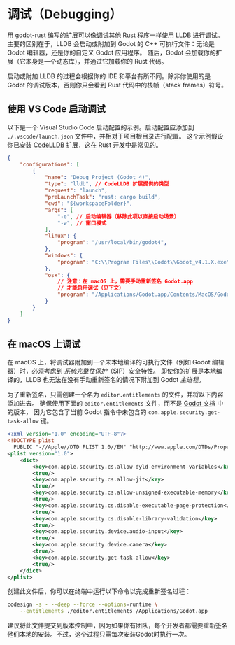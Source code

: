 <!--
  ~ Copyright (c) godot-rust; Bromeon and contributors.
  ~ This Source Code Form is subject to the terms of the Mozilla Public
  ~ License, v. 2.0. If a copy of the MPL was not distributed with this
  ~ file, You can obtain one at https://mozilla.org/MPL/2.0/.
-->

# 调试（Debugging）


用 godot-rust 编写的扩展可以像调试其他 Rust 程序一样使用 LLDB 进行调试。
主要的区别在于，LLDB 会启动或附加到 Godot 的 C++ 可执行文件：无论是 Godot 编辑器，还是你的自定义 Godot 应用程序。
随后，Godot 会加载你的扩展（它本身是一个动态库），并通过它加载你的 Rust 代码。

启动或附加 LLDB 的过程会根据你的 IDE 和平台有所不同。除非你使用的是 Godot 的调试版本，否则你只会看到 Rust 代码中的栈帧（stack frames）符号。


## 使用 VS Code 启动调试

以下是一个 Visual Studio Code 启动配置的示例。启动配置应添加到 `./.vscode/launch.json` 文件中，并相对于项目根目录进行配置。
这个示例假设你已安装 [CodeLLDB] 扩展，这在 Rust 开发中是常见的。


```json
{
    "configurations": [
        {
            "name": "Debug Project (Godot 4)",
            "type": "lldb", // CodeLLDB 扩展提供的类型
            "request": "launch",
            "preLaunchTask": "rust: cargo build",
            "cwd": "${workspaceFolder}",
            "args": [
                "-e", // 启动编辑器（移除此项以直接启动场景）
                "-w", // 窗口模式
            ],
            "linux": {
                "program": "/usr/local/bin/godot4",
            },
            "windows": {
                "program": "C:\\Program Files\\Godot\\Godot_v4.1.X.exe",
            },
            "osx": {
                // 注意：在 macOS 上，需要手动重新签名 Godot.app 
                // 才能启用调试（见下文）
                "program": "/Applications/Godot.app/Contents/MacOS/Godot",
            }
        }
    ]
}
```


## 在 macOS 上调试

在 macOS 上，将调试器附加到一个未本地编译的可执行文件（例如 Godot 编辑器）时，必须考虑到 _系统完整性保护_（SIP）安全特性。
即使你的扩展是本地编译的，LLDB 也无法在没有手动重新签名的情况下附加到 Godot _主进程_。

为了重新签名，只需创建一个名为 `editor.entitlements` 的文件，并将以下内容添加进去。
确保使用下面的 `editor.entitlements` 文件，而不是 [Godot 文档](https://docs.godotengine.org/en/stable/contributing/development/debugging/macos_debug.html) 中的版本，
因为它包含了当前 Godot 指令中未包含的 `com.apple.security.get-task-allow` 键。


```xml
<?xml version="1.0" encoding="UTF-8"?>
<!DOCTYPE plist 
  PUBLIC "-//Apple//DTD PLIST 1.0//EN" "http://www.apple.com/DTDs/PropertyList-1.0.dtd">
<plist version="1.0">
    <dict>
        <key>com.apple.security.cs.allow-dyld-environment-variables</key>
        <true/>
        <key>com.apple.security.cs.allow-jit</key>
        <true/>
        <key>com.apple.security.cs.allow-unsigned-executable-memory</key>
        <true/>
        <key>com.apple.security.cs.disable-executable-page-protection</key>
        <true/>
        <key>com.apple.security.cs.disable-library-validation</key>
        <true/>
        <key>com.apple.security.device.audio-input</key>
        <true/>
        <key>com.apple.security.device.camera</key>
        <true/>
        <key>com.apple.security.get-task-allow</key>
        <true/>
    </dict>
</plist>
```

创建此文件后，你可以在终端中运行以下命令以完成重新签名过程：

```bash
codesign -s - --deep --force --options=runtime \
    --entitlements ./editor.entitlements /Applications/Godot.app
```

建议将此文件提交到版本控制中，因为如果你有团队，每个开发者都需要重新签名他们本地的安装。不过，这个过程只需每次安装Godot时执行一次。

[CodeLLDB]: https://marketplace.visualstudio.com/items?itemName=vadimcn.vscode-lldb
